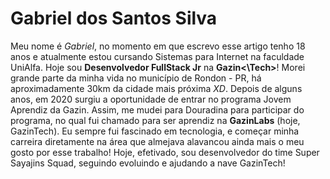 
# **Gabriel dos Santos Silva**

Meu nome é _Gabriel_, no momento em que escrevo esse artigo 
tenho 18 anos e atualmente estou cursando Sistemas para Internet
na faculdade UniAlfa. Hoje sou **Desenvolvedor FullStack Jr** na 
**Gazin<\Tech>**! Morei grande parte da minha vida no município 
de Rondon - PR, há aproximadamente 30km da cidade mais próxima _XD_.
Depois de alguns anos, em 2020 surgiu a oportunidade de entrar no
programa Jovem Aprendiz da Gazin. Assim, me mudei para Douradina para
participar do programa, no qual fui chamado para ser aprendiz
na **GazinLabs** (hoje, GazinTech). Eu sempre fui fascinado em 
tecnologia, e começar minha carreira diretamente na área que almejava
alavancou ainda mais o meu gosto por esse trabalho! Hoje, efetivado,
sou desenvolvedor do time Super Sayajins Squad, seguindo evoluindo e
ajudando a nave GazinTech!
